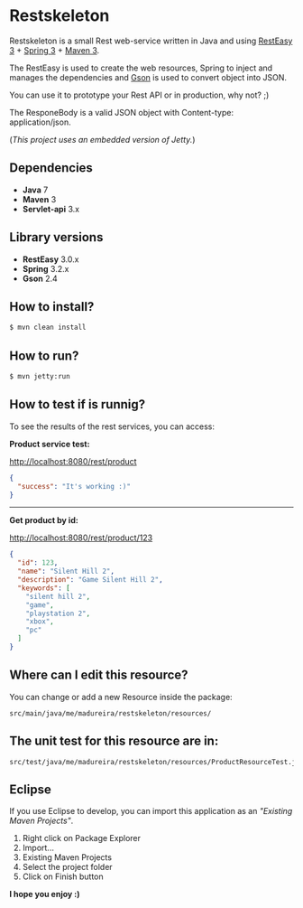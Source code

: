 # Restskeleton
Restskeleton is a small Rest web-service written in Java and using [RestEasy 3](http://resteasy.jboss.org/) + [Spring 3](http://spring.io/) + [Maven 3](https://maven.apache.org/).

The RestEasy is used to create the web resources, Spring to inject and manages the dependencies and [Gson](https://github.com/google/gson) is used to convert object into JSON.

You can use it to prototype your Rest API or in production, why not? ;)

The ResponeBody is a valid JSON object with Content-type: application/json.

(*This project uses an embedded version of Jetty.*)

## Dependencies
* **Java** 7
* **Maven** 3
* **Servlet-api** 3.x

## Library versions
* **RestEasy** 3.0.x
* **Spring** 3.2.x
* **Gson** 2.4

## How to install?
```sh
$ mvn clean install
```

## How to run?
```sh
$ mvn jetty:run
```

## How to test if is runnig?
To see the results of the rest services, you can access:


**Product service test:**

[http://localhost:8080/rest/product](http://localhost:8080/rest/product)
```json
{
  "success": "It's working :)"
}
```

***

**Get product by id:**

[http://localhost:8080/rest/product/123](http://localhost:8080/rest/product/123)
```json
{
  "id": 123,
  "name": "Silent Hill 2",
  "description": "Game Silent Hill 2",
  "keywords": [
    "silent hill 2",
    "game",
    "playstation 2",
    "xbox",
    "pc"
  ]
}
```

## Where can I edit this resource?
You can change or add a new Resource inside the package:
```
src/main/java/me/madureira/restskeleton/resources/
```

## The unit test for this resource are in:
```
src/test/java/me/madureira/restskeleton/resources/ProductResourceTest.java
```

## Eclipse
If you use Eclipse to develop, you can import this application as an *"Existing Maven Projects"*.

1. Right click on Package Explorer
1. Import...
1. Existing Maven Projects
1. Select the project folder
1. Click on Finish button

**I hope you enjoy :)**
